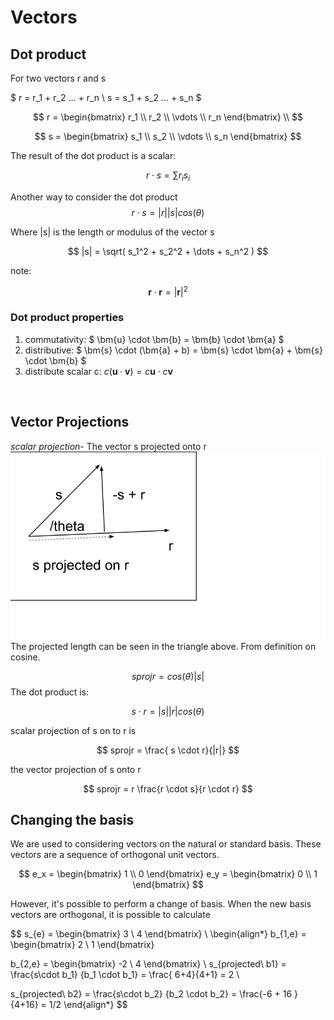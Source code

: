 # Vectors

## Dot product

For two vectors r and s

$
r = r_1 + r_2 ... + r_n \\
s = s_1 + s_2 ... + s_n
$

$$
r =
\begin{bmatrix}
r_1 \\ r_2 \\ \vdots \\ r_n
\end{bmatrix}
\\
$$

$$
s =
\begin{bmatrix}
s_1 \\ s_2 \\ \vdots \\ s_n
\end{bmatrix}
$$

The result of the dot product is a scalar:

$$ r \cdot s = \sum r_i s_i $$

Another way to consider the dot product
$$ r \cdot s = |r||s| cos(\theta) $$

Where |s| is the length or modulus of the vector s

$$
 |s| = \sqrt( s_1^2 + s_2^2 + \dots + s_n^2 )
$$

note:

$$
    \bm{r} \cdot \bm{r} = | \bm{r}|^2
$$

### Dot product properties

1. commutativity: $ \bm{u} \cdot \bm{b} = \bm{b} \cdot \bm{a} $
1. distributive: $ \bm{s} \cdot (\bm{a} + b) = \bm{s} \cdot \bm{a} + \bm{s} \cdot \bm{b} $
1. distribute scalar c: $c( \bm{u} \cdot \bm{v}) = c\bm{u} \cdot c\bm{v}$

&nbsp;

## Vector Projections

_scalar projection_-
The vector s projected onto r
![projection](img/Vectors.svg "vector projection")
The projected length can be seen in the triangle above. From definition on cosine.

$$ sprojr = cos(\theta) |s| $$
The dot product is:

$$
s \cdot r = |s||r|cos(\theta)
$$

scalar projection of s on to r is

$$ sprojr = \frac{ s \cdot r}{|r|} $$

the vector projection of s onto r

$$ sprojr = r \frac{r \cdot s}{r \cdot r} $$

## Changing the basis

We are used to considering vectors on the natural or standard basis. These vectors are a sequence of orthogonal unit vectors.

$$
e_x =
\begin{bmatrix}
1 \\ 0
\end{bmatrix}
e_y =
\begin{bmatrix}
0 \\ 1
\end{bmatrix}
$$

However, it's possible to perform a change of basis. When the new basis vectors are orthogonal, it is possible to calculate

$$
s_{e} =
\begin{bmatrix}
3 \\ 4
\end{bmatrix}
\\
\begin{align*}
b_{1,e} =
\begin{bmatrix}
2 \\ 1
\end{bmatrix}

b_{2,e} = \begin{bmatrix}  -2 \\ 4 \end{bmatrix}
\\
s_{projected\ b1} = \frac{s\cdot b_1} {b_1 \cdot b_1} = \frac{ 6+4}{4+1} = 2  \\

s_{projected\ b2} = \frac{s\cdot b_2} {b_2 \cdot b_2} =  \frac{-6 + 16 }{4+16} = 1/2
\end{align*}
$$

